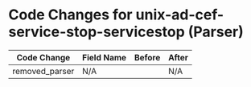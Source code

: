 # Code Changes for unix-ad-cef-service-stop-servicestop (Parser)

| Code Change | Field Name | Before | After |
|-------------|------------|--------|-------|
| removed_parser | N/A |  | N/A |